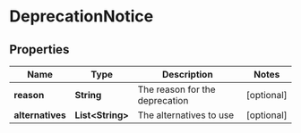 # DeprecationNotice

## Properties
Name | Type | Description | Notes
------------ | ------------- | ------------- | -------------
**reason** | **String** | The reason for the deprecation |  [optional]
**alternatives** | **List&lt;String&gt;** | The alternatives to use |  [optional]
